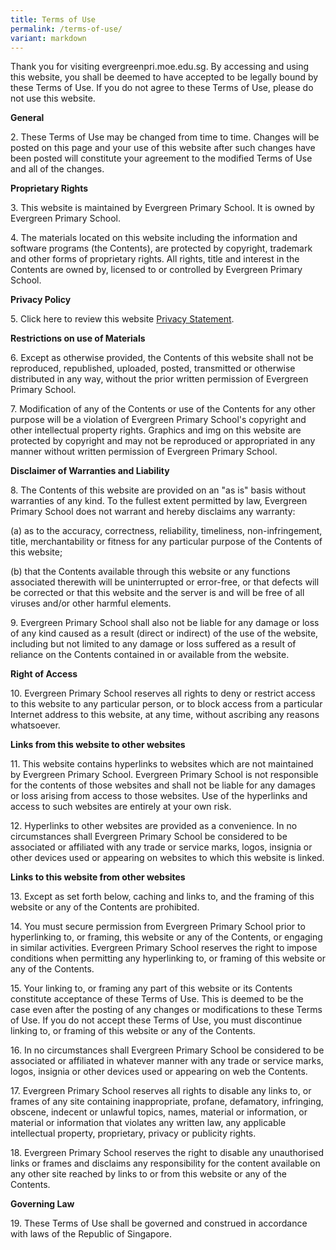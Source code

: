 ```yaml
---
title: Terms of Use
permalink: /terms-of-use/
variant: markdown
---
```

Thank you for visiting evergreenpri.moe.edu.sg. By accessing and using this website, you shall be deemed to have accepted to be legally bound by these Terms of Use. If you do not agree to these Terms of Use, please do not use this website.

**General**

2\. These Terms of Use may be changed from time to time. Changes will be posted on this page and your use of this website after such changes have been posted will constitute your agreement to the modified Terms of Use and all of the changes.

**Proprietary Rights**

3\. This website is maintained by Evergreen Primary School. It is owned by Evergreen Primary School. 

4\. The materials located on this website including the information and software programs (the Contents), are protected by copyright, trademark and other forms of proprietary rights. All rights, title and interest in the Contents are owned by, licensed to or controlled by Evergreen Primary School.

**Privacy Policy**

5\. Click here to review this website [Privacy Statement](https://www.gov.sg/privacy-statement).

**Restrictions on use of Materials**

6\. Except as otherwise provided, the Contents of this website shall not be reproduced, republished, uploaded, posted, transmitted or otherwise distributed in any way, without the prior written permission of Evergreen Primary School.

7\. Modification of any of the Contents or use of the Contents for any other purpose will be a violation of Evergreen Primary School's copyright and other intellectual property rights. Graphics and img on this website are protected by copyright and may not be reproduced or appropriated in any manner without written permission of Evergreen Primary School.

**Disclaimer of Warranties and Liability**

8\. The Contents of this website are provided on an "as is" basis without warranties of any kind. To the fullest extent permitted by law, Evergreen Primary School does not warrant and hereby disclaims any warranty:

(a) as to the accuracy, correctness, reliability, timeliness, non-infringement, title, merchantability or fitness for any particular purpose of the Contents of this website;

(b) that the Contents available through this website or any functions associated therewith will be uninterrupted or error-free, or that defects will be corrected or that this website and the server is and will be free of all viruses and/or other harmful elements.

9\. Evergreen Primary School shall also not be liable for any damage or loss of any kind caused as a result (direct or indirect) of the use of the website, including but not limited to any damage or loss suffered as a result of reliance on the Contents contained in or available from the website.

**Right of Access**

10\. Evergreen Primary School reserves all rights to deny or restrict access to this website to any particular person, or to block access from a particular Internet address to this website, at any time, without ascribing any reasons whatsoever.

**Links from this website to other websites**

11\. This website contains hyperlinks to websites which are not maintained by Evergreen Primary School. Evergreen Primary School is not responsible for the contents of those websites and shall not be liable for any damages or loss arising from access to those websites. Use of the hyperlinks and access to such websites are entirely at your own risk.

12\. Hyperlinks to other websites are provided as a convenience. In no circumstances shall Evergreen Primary School be considered to be associated or affiliated with any trade or service marks, logos, insignia or other devices used or appearing on websites to which this website is linked.

**Links to this website from other websites**

13\. Except as set forth below, caching and links to, and the framing of this website or any of the Contents are prohibited.

14\. You must secure permission from Evergreen Primary School prior to hyperlinking to, or framing, this website or any of the Contents, or engaging in similar activities. Evergreen Primary School reserves the right to impose conditions when permitting any hyperlinking to, or framing of this website or any of the Contents.

15\. Your linking to, or framing any part of this website or its Contents constitute acceptance of these Terms of Use. This is deemed to be the case even after the posting of any changes or modifications to these Terms of Use. If you do not accept these Terms of Use, you must discontinue linking to, or framing of this website or any of the Contents.

16\. In no circumstances shall Evergreen Primary School be considered to be associated or affiliated in whatever manner with any trade or service marks, logos, insignia or other devices used or appearing on web the Contents.

17\. Evergreen Primary School reserves all rights to disable any links to, or frames of any site containing inappropriate, profane, defamatory, infringing, obscene, indecent or unlawful topics, names, material or information, or material or information that violates any written law, any applicable intellectual property, proprietary, privacy or publicity rights.

18\. Evergreen Primary School reserves the right to disable any unauthorised links or frames and disclaims any responsibility for the content available on any other site reached by links to or from this website or any of the Contents.

**Governing Law**

19\. These Terms of Use shall be governed and construed in accordance with laws of the Republic of Singapore.